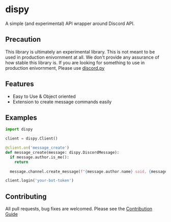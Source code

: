 # dispy
A simple (and experimental) API wrapper around Discord API.

## Precaution
This library is ultimately an experimental library. This is not meant to be used in production enivornment at all. We don't provide any assurance of how stable this library is. If you are looking for something to use in production enivornment, Please use [discord.py](https://github.com/Rapptz/discord.py)

## Features
- Easy to Use & Object oriented
- Extension to create message commands easily

## Examples
```py
import dispy

client = dispy.Client()

@client.on('message_create')
def message_create(message: dispy.DiscordMessage):
  if message.author.is_me():
    return
  
  message.channel.create_message(f"{message.author.name} said, {message.content}")

client.login('your-bot-token')
```

## Contributing
All pull requests, bug fixes are welcomed. Please see the [Contribution Guide](CONTRIBUTING.MD)


